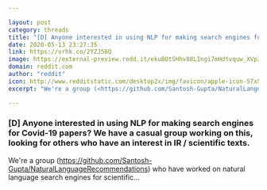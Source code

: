 ```yaml
---

layout: post
category: threads
title: "[D] Anyone interested in using NLP for making search engines for Covid-19 papers? We have a casual group working on this, looking for others who have an interest in IR / scientific texts."
date: 2020-05-13 23:27:35
link: https://vrhk.co/2YZJ56Q
image: https://external-preview.redd.it/ekuBOtSHhv88LIngi7mHdtvquw_XVp3mVUJUAGFGfbQ.jpg?width=211&height=110.471204188&auto=webp&crop=211:110.471204188,smart&s=71cf5102d423ec09991bfe7431462f2d4ad15103
domain: reddit.com
author: "reddit"
icon: http://www.redditstatic.com/desktop2x/img/favicon/apple-icon-57x57.png
excerpt: "We're a group (<https://github.com/Santosh-Gupta/NaturalLanguageRecommendations>) who have worked on natural language search engines for scientific..."

---
```


### [D] Anyone interested in using NLP for making search engines for Covid-19 papers? We have a casual group working on this, looking for others who have an interest in IR / scientific texts.

We're a group (<https://github.com/Santosh-Gupta/NaturalLanguageRecommendations>) who have worked on natural language search engines for scientific...